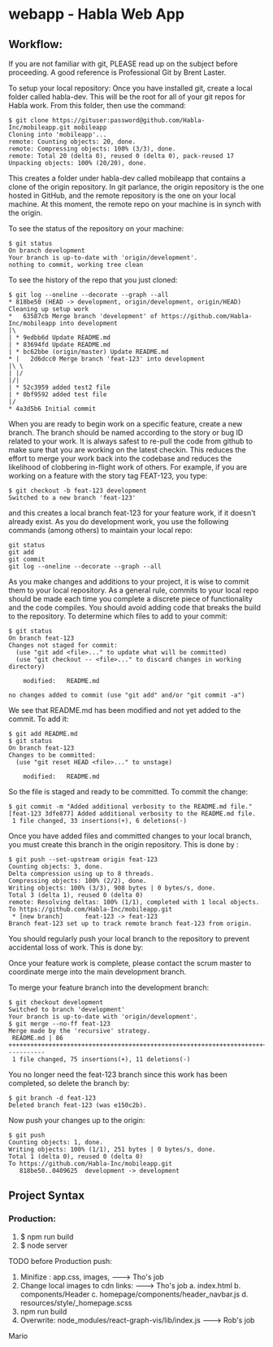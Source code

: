 # webapp - Habla Web App

## Workflow:
If you are not familiar with git, PLEASE read up on the subject before proceeding. A good reference is Professional Git by Brent Laster.

To setup your local repository: Once you have installed git, create a local folder called habla-dev. This will be the root for all of your git repos for Habla work. From this folder, then use the command:

```
$ git clone https://gituser:password@github.com/Habla-Inc/mobileapp.git mobileapp
Cloning into 'mobileapp'...
remote: Counting objects: 20, done.
remote: Compressing objects: 100% (3/3), done.
remote: Total 20 (delta 0), reused 0 (delta 0), pack-reused 17
Unpacking objects: 100% (20/20), done.
```

This creates a folder under habla-dev called mobileapp that contains a clone of the origin repository. In git parlance, the origin repository is the one hosted in GitHub, and the remote repository is the one on your local machine. At this moment, the remote repo on your machine is in synch with the origin.

To see the status of the repository on your machine:

```
$ git status
On branch development
Your branch is up-to-date with 'origin/development'.
nothing to commit, working tree clean
```

To see the history of the repo that you just cloned:

```
$ git log --oneline --decorate --graph --all
* 818be50 (HEAD -> development, origin/development, origin/HEAD) Cleaning up setup work
*   63587cb Merge branch 'development' of https://github.com/Habla-Inc/mobileapp into development
|\  
| * 9edbb6d Update README.md
| * 83694fd Update README.md
| * bc62bbe (origin/master) Update README.md
* |   2d6dcc0 Merge branch 'feat-123' into development
|\ \  
| |/  
|/|   
| * 52c3959 added test2 file
| * 0bf9592 added test file
|/  
* 4a3d5b6 Initial commit
```

When you are ready to begin work on a specific feature, create a new branch. The branch should be named according to the story or bug ID related to your work. It is always safest to re-pull the code from github to make sure that you are working on the latest checkin. This reduces the effort to merge your work back into the codebase and reduces the likelihood of clobbering in-flight work of others. For example, if you are working on a feature with the story tag FEAT-123, you type:

```
$ git checkout -b feat-123 development
Switched to a new branch 'feat-123'
```

and this creates a local branch feat-123 for your feature work, if it doesn't already exist. As you do development work, you use the following commands (among others) to maintain your local repo:

```
git status
git add
git commit
git log --oneline --decorate --graph --all
```

As you make changes and additions to your project, it is wise to commit them to your local repository. As a general rule, commits to your local repo should be made each time you complete a discrete piece of functionality and the code compiles. You should avoid adding code that breaks the build to the repository. To determine which files to add to your commit:

```
$ git status
On branch feat-123
Changes not staged for commit:
  (use "git add <file>..." to update what will be committed)
  (use "git checkout -- <file>..." to discard changes in working directory)

	modified:   README.md

no changes added to commit (use "git add" and/or "git commit -a")
```

We see that README.md has been modified and not yet added to the commit. To add it:

```
$ git add README.md
$ git status
On branch feat-123
Changes to be committed:
  (use "git reset HEAD <file>..." to unstage)

	modified:   README.md
```

So the file is staged and ready to be committed. To commit the change:

```
$ git commit -m "Added additional verbosity to the README.md file."
[feat-123 3dfe877] Added additional verbosity to the README.md file.
 1 file changed, 33 insertions(+), 6 deletions(-)
```

Once you have added files and committed changes to your local branch, you must create this branch in the origin repository. This is done by :

```
$ git push --set-upstream origin feat-123
Counting objects: 3, done.
Delta compression using up to 8 threads.
Compressing objects: 100% (2/2), done.
Writing objects: 100% (3/3), 908 bytes | 0 bytes/s, done.
Total 3 (delta 1), reused 0 (delta 0)
remote: Resolving deltas: 100% (1/1), completed with 1 local objects.
To https://github.com/Habla-Inc/mobileapp.git
 * [new branch]      feat-123 -> feat-123
Branch feat-123 set up to track remote branch feat-123 from origin.
```

You should regularly push your local branch to the repository to prevent accidental loss of work. This is done by:

Once your feature work is complete, please contact the scrum master to coordinate merge into the main development branch.

To merge your feature branch into the development branch:

```
$ git checkout development
Switched to branch 'development'
Your branch is up-to-date with 'origin/development'.
$ git merge --no-ff feat-123
Merge made by the 'recursive' strategy.
 README.md | 86 +++++++++++++++++++++++++++++++++++++++++++++++++++++++++++++++++++++++++++-----------
 1 file changed, 75 insertions(+), 11 deletions(-)
```

You no longer need the feat-123 branch since this work has been completed, so delete the branch by:

```
$ git branch -d feat-123
Deleted branch feat-123 (was e150c2b).
```

Now push your changes up to the origin:

```
$ git push
Counting objects: 1, done.
Writing objects: 100% (1/1), 251 bytes | 0 bytes/s, done.
Total 1 (delta 0), reused 0 (delta 0)
To https://github.com/Habla-Inc/mobileapp.git
   818be50..0409625  development -> development
```

## Project Syntax
### Production: 
1. $ npm run build
2. $ node server

TODO before Production push:
1. Minifize : app.css, images, ---> Tho's job
2. Change local images to cdn links: ---> Tho's job
	a. index.html
	b. components/Header
	c. homepage/components/header_navbar.js
	d. resources/style/_homepage.scss
3. npm run build
4. Overwrite: node_modules/react-graph-vis/lib/index.js ---> Rob's job
 
 Mario

